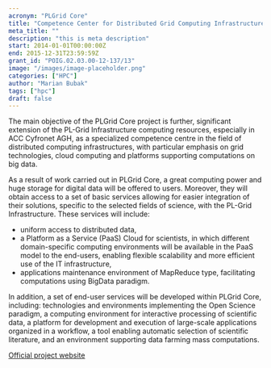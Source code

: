 ```yaml
---
acronym: "PLGrid Core"
title: "Competence Center for Distributed Grid Computing Infrastructures"
meta_title: ""
description: "this is meta description"
start: 2014-01-01T00:00:00Z
end: 2015-12-31T23:59:59Z
grant_id: "POIG.02.03.00-12-137/13"
image: "/images/image-placeholder.png"
categories: ["HPC"]
author: "Marian Bubak"
tags: ["hpc"]
draft: false
---
```


The main objective of the PLGrid Core project is further, significant extension
of the PL-Grid Infrastructure computing resources, especially in ACC Cyfronet
AGH, as a specialized competence centre in the field of distributed computing
infrastructures, with particular emphasis on grid technologies, cloud computing
and platforms supporting computations on big data.

As a result of work carried out in PLGrid Core, a great computing power and huge
storage for digital data will be offered to users. Moreover, they will obtain
access to a set of basic services allowing for easier integration of their
solutions, specific to the selected fields of science, with the PL-Grid
Infrastructure. These services will include:
  * uniform access to distributed data,
  * a Platform as a Service (PaaS) Cloud for scientists, in which different
    domain-specific computing environments will be available in the PaaS model to
    the end-users, enabling flexible scalability and more efficient use of the IT
    infrastructure,
  * applications maintenance environment of MapReduce type,
    facilitating computations using BigData paradigm.

In addition, a set of end-user
services will be developed within PLGrid Core, including: technologies and
environments implementing the Open Science paradigm, a computing environment for
interactive processing of scientific data, a platform for development and
execution of large-scale applications organized in a workflow, a tool enabling
automatic selection of scientific literature, and an environment supporting data
farming mass computations.

[Official project website](http://www.plgrid.pl)

